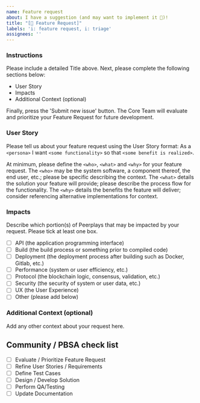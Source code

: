 ```yaml
---
name: Feature request
about: I have a suggestion (and may want to implement it 🙂)!
title: "[🚀 Feature Request]"
labels: 'i: feature request, i: triage'
assignees: ''
---
```


### **Instructions**

Please include a detailed Title above. Next, please complete the following sections below:

* User Story
* Impacts
* Additional Context (optional)

Finally, press the 'Submit new issue' button. The Core Team will evaluate and prioritize your Feature Request for future development. 

### **User Story**

Please tell us about your feature request using the User Story format:
As a `<persona>` I want `<some functionality>` so that `<some benefit is realized>`.

At minimum, please define the `<who>`, `<what>` and `<why>` for your feature request. The `<who>` may be the system software, a component thereof, the end user, etc.; please be specific describing the context. The `<what>` details the solution your feature will provide; please describe the process flow for the functionality. The `<why>` details the benefits the feature will deliver; consider referencing alternative implementations for context.

### **Impacts**

Describe which portion(s) of Peerplays that may be impacted by your request. Please tick at least one box.

* [ ] API (the application programming interface)
* [ ] Build (the build process or something prior to compiled code)
* [ ] Deployment (the deployment process after building such as Docker, Gitlab, etc.)
* [ ] Performance (system or user efficiency, etc.)
* [ ] Protocol (the blockchain logic, consensus, validation, etc.)
* [ ] Security (the security of system or user data, etc.)
* [ ] UX (the User Experience)
* [ ] Other (please add below)

### **Additional Context (optional)**

Add any other context about your request here.

## Community / PBSA check list

* [ ] Evaluate / Prioritize Feature Request
* [ ] Refine User Stories / Requirements
* [ ] Define Test Cases
* [ ] Design / Develop Solution
* [ ] Perform QA/Testing
* [ ] Update Documentation
